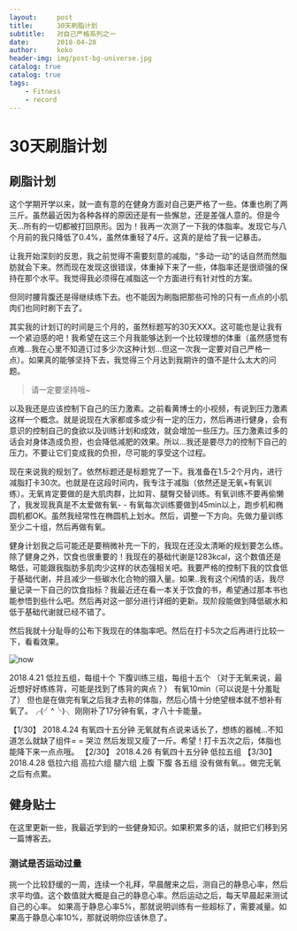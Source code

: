 ```yaml
---
layout:     post
title:      30天刷脂计划
subtitle:   对自己严格系列之一
date:       2018-04-28
author:     koko
header-img: img/post-bg-universe.jpg
catalog: true
catalog: true
tags:
    - Fitness
    - record
---
```


# 30天刷脂计划

## 刷脂计划

这个学期开学以来，就一直有意的在健身方面对自己更严格了一些。体重也刷了两三斤。虽然最近因为各种各样的原因还是有一些懈怠，还是差强人意的。但是今天...所有的一切都被打回原形。因为！我再一次测了一下我的体脂率。发现它与八个月前的我只降低了0.4%，虽然体重轻了4斤。这真的是给了我一记暴击。

让我开始深刻的反思，我之前觉得不需要刻意的减脂，“多动一动”的话自然而然脂肪就会下来。然而现在发现这很错误，体重掉下来了一些，体脂率还是很顽强的保持在那个水平。我觉得我必须得在减脂这一个方面进行有针对性的方案。

但同时腰背腹还是得继续练下去。也不能因为刷脂把那些可怜的只有一点点的小肌肉们也同时刷下去了。

其实我的计划订的时间是三个月的，虽然标题写的30天XXX。这可能也是让我有一个紧迫感的吧！我希望在这三个月我能够达到一个比较理想的体重（虽然感觉有点难...我在心里不知道订过多少次这种计划...但这一次我一定要对自己严格一点）。如果真的能够坚持下去，我觉得三个月达到我期许的值不是什么太大的问题。

>请一定要坚持哦~

以及我还是应该控制下自己的压力激素。之前看黄博士的小视频，有说到压力激素这样一个概念。就是说现在大家都或多或少有一定的压力，然后再进行健身，会有意识的控制自己的食欲以及训练计划和成效，就会增加一些压力。压力激素过多的话会对身体造成负担，也会降低减肥的效果。所以...我还是要尽力的控制下自己的压力。不要让它们变成我的负担，尽可能的享受这个过程。

现在来说我的规划了。依然标题还是标题党了一下。我准备在1.5-2个月内，进行减脂打卡30次。也就是在这段时间内，我专注于减脂（依然还是无氧+有氧训练）。无氧肯定要做的是大肌肉群，比如背、腿臀交替训练。有氧训练不要再偷懒了，我发现我真是不太爱做有氧- - 有氧每次训练要做到45min以上，跑步机和椭圆机都OK。虽然我经常性在椭圆机上划水。然后，调整一下方向。先做力量训练至少二十组，然后再做有氧。

健身计划我之后可能还是要稍微补充一下的，我现在还没太清晰的规划要怎么练。除了健身之外，饮食也很重要的！我现在的基础代谢是1283kcal，这个数值还是略低，可能跟我脂肪多肌肉少这样的状态强相关吧。我要严格的控制下我的饮食低于基础代谢，并且减少一些碳水化合物的摄入量。如果..我有这个闲情的话，我尽量记录一下自己的饮食指标？我最近还在看一本关于饮食的书，希望通过那本书也能参悟到些什么吧。然后再对这一部分进行详细的更新。现阶段能做到降低碳水和低于基础代谢就已经不错了。

然后我就十分耻辱的公布下我现在的体脂率吧。然后在打卡5次之后再进行比较一下，看看效果。

![now](https://github.com/kokozeng/kokozeng.github.io/blob/master/img/20180421122319.jpg?raw=true)

2018.4.21 低拉五组，每组十个  下腹训练三组，每组十五个 （对于无氧来说，最近想好好练练背，可能是找到了练背的爽点？） 有氧10min（可以说是十分羞耻了） 但也是在做完有氧之后我才去称的体脂，然后心情十分绝望根本就不想补有氧了。╭(╯^╰)╮ 刚刚补了17分钟有氧，才八十卡能量。

【1/30】 2018.4.24 有氧四十五分钟  无氧就有点说来话长了，想练的器械...不知道怎么就缺了组件= = 哭泣   然后发现又瘦了一斤。希望！打卡五次之后，体脂也能降下来一点点哦。
【2/30】 2018.4.26 有氧四十五分钟 低拉五组 
【3/30】 2018.4.28 低拉六组 高拉六组 腿六组 上腹 下腹 各五组  没有做有氧。。做完无氧之后有点累。

## 健身贴士

在这里更新一些，我最近学到的一些健身知识。如果积累多的话，就把它们移到另一篇博客去。

### 测试是否运动过量

挑一个比较舒缓的一周，连续一个礼拜，早晨醒来之后，测自己的静息心率，然后求平均值。这个数值就大概是自己的静息心率。然后运动之后，每天早晨起来测试自己的心率。
如果高于静息心率5%，那就说明训练有一些超标了，需要减量。如果高于静息心率10%，那就说明你应该休息了。

